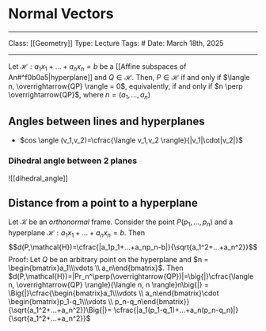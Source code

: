 # Normal Vectors
___
Class: [[Geometry]]
Type: Lecture
Tags: # 
Date: March 18th, 2025
___

Let $\mathcal{H}: a_1x_1+...+a_nx_n=b$ be a [[Affine subspaces of An#^f0b0a5|hyperplane]] and $Q \in \mathcal{H}$. Then, $P \in \mathcal{H}$ if and only if $\langle n, \overrightarrow{QP} \rangle = 0$, equivalently, if and only if $n \perp \overrightarrow{QP}$, where $n = (a_1,...,a_n)$

## Angles between lines and hyperplanes
- $cos \angle (v_1,v_2)=\cfrac{\langle v_1,v_2 \rangle}{|v_1|\cdot|v_2|}$
### Dihedral angle between 2 planes
![[dihedral_angle]]
## Distance from a point to a hyperplane 
Let $\mathcal{K}$ be an *orthonormal* frame. Consider the point $P(p_1,...,p_n)$ and a hyperplane $\mathcal{H}:a_1x_1+...+a_nx_n=b$. Then $$d(P,\mathcal{H})=\cfrac{|a_1p_1+...+a_np_n-b|}{\sqrt{a_1^2+...+a_n^2}}$$
Proof:
Let $Q$ be an arbitrary point on the hyperplane and $n = \begin{bmatrix}a_1\\\vdots \\ a_n\end{bmatrix}$. Then $d(P,\mathcal{H})=|Pr_n^\perp(\overrightarrow{QP})|=\big{|}\cfrac{\langle n, \overrightarrow{QP} \rangle}{\langle n, n \rangle}n\big{|} = \Big{|}\cfrac{\begin{bmatrix}a_1\\\vdots \\ a_n\end{bmatrix}\cdot \begin{bmatrix}p_1-q_1\\\vdots \\ p_n-q_n\end{bmatrix}}{\sqrt{a_1^2+...+a_n^2}}\Big{|}= \cfrac{|a_1(p_1-q_1)+...+a_n(p_n-q_n)|}{\sqrt{a_1^2+...+a_n^2}}$

